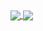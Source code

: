
<!-- ### Github stats -->

<a href="https://github.com/Hackergeek">
  <img align="center" src="https://github-readme-stats.vercel.app/api?username=7hens&count_private=true&show_icons=true&include_all_commits=true&line_height=24px&hide_rank=true" />
</a>
<a href="https://github.com/Hackergeek">
  <img align="center" src="https://github-readme-stats.vercel.app/api/top-langs/?username=Hackergeek&count_private=true&layout=compact&langs_count=8" />
</a>
<!-- ### Languages and Tools -->
<!--
**Hackergeek/Hackergeek** is a ✨ _special_ ✨ repository because its `README.md` (this file) appears on your GitHub profile.

Here are some ideas to get you started:

- 🔭 I’m currently working on ...
- 🌱 I’m currently learning ...
- 👯 I’m looking to collaborate on ...
- 🤔 I’m looking for help with ...
- 💬 Ask me about ...
- 📫 How to reach me: ...
- 😄 Pronouns: ...
- ⚡ Fun fact: ...
-->

